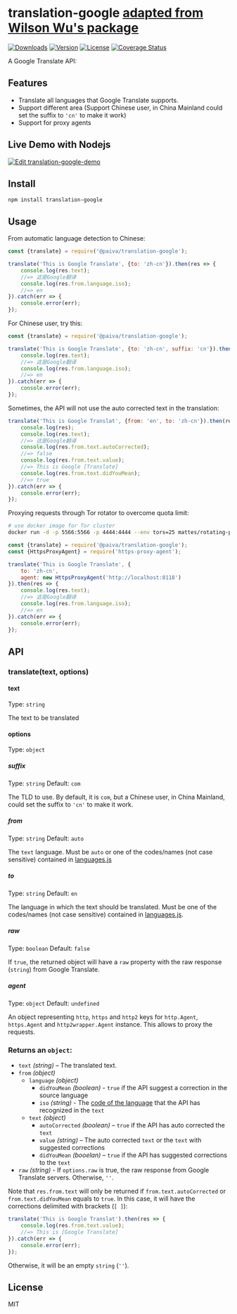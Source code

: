 # translation-google [adapted from Wilson Wu's package](https://github.com/wilsonwu/translation-google)
<a href="https://www.npmjs.com/package/@paiva/translation-google"><img src="https://img.shields.io/npm/dt/@paiva/translation-google.svg" alt="Downloads"></a>
<a href="https://www.npmjs.com/package/@paiva/translation-google"><img src="https://img.shields.io/npm/v/@paiva/translation-google.svg" alt="Version"></a>
<a href="https://www.npmjs.com/package/@paiva/translation-google"><img src="https://img.shields.io/npm/l/@paiva/translation-google.svg" alt="License"></a>
[![Coverage Status](https://coveralls.io/repos/github/josepaiva94/translation-google/badge.svg?branch=master)](https://coveralls.io/github/josepaiva94/translation-google?branch=master)

A Google Translate API:

## Features 

- Translate all languages that Google Translate supports.
- Support different area (Support Chinese user, in China Mainland could set the suffix to `'cn'` to make it work)
- Support for proxy agents

## Live Demo with Nodejs
[![Edit translation-google-demo](https://codesandbox.io/static/img/play-codesandbox.svg)](https://codesandbox.io/s/paiva-translation-google-demo-137ds)

## Install 

```
npm install translation-google
```

## Usage

From automatic language detection to Chinese:

``` js
const {translate} = require('@paiva/translation-google');

translate('This is Google Translate', {to: 'zh-cn'}).then(res => {
    console.log(res.text);
    //=> 这是Google翻译
    console.log(res.from.language.iso);
    //=> en
}).catch(err => {
    console.error(err);
});
```

For Chinese user, try this:

``` js
const {translate} = require('@paiva/translation-google');

translate('This is Google Translate', {to: 'zh-cn', suffix: 'cn'}).then(res => {
    console.log(res.text);
    //=> 这是Google翻译
    console.log(res.from.language.iso);
    //=> en
}).catch(err => {
    console.error(err);
});
```

Sometimes, the API will not use the auto corrected text in the translation:

``` js
translate('This is Google Translat', {from: 'en', to: 'zh-cn'}).then(res => {
    console.log(res);
    console.log(res.text);
    //=> 这是Google翻译
    console.log(res.from.text.autoCorrected);
    //=> false
    console.log(res.from.text.value);
    //=> This is Google [Translate]
    console.log(res.from.text.didYouMean);
    //=> true
}).catch(err => {
    console.error(err);
});
```

Proxying requests through Tor rotator to overcome quota limit:

``` bash
# use docker image for Tor cluster
docker run -d -p 5566:5566 -p 4444:4444 --env tors=25 mattes/rotating-proxy
```

``` js
const {translate} = require('@paiva/translation-google');
const {HttpsProxyAgent} = require('https-proxy-agent');

translate('This is Google Translate', {
    to: 'zh-cn',
    agent: new HttpsProxyAgent('http://localhost:8118')
}).then(res => {
    console.log(res.text);
    //=> 这是Google翻译
    console.log(res.from.language.iso);
    //=> en
}).catch(err => {
    console.error(err);
});
```

## API

### translate(text, options)

#### text

Type: `string`

The text to be translated

#### options

Type: `object`

##### suffix

Type: `string` Default: `com`

The TLD to use. By default, it is `com`, but a Chinese user, in China Mainland, could set the suffix to `'cn'` to make it work.

##### from

Type: `string` Default: `auto`

The `text` language. Must be `auto` or one of the codes/names (not case sensitive) contained in [languages.js](https://github.com/matheuss/google-translate-api/blob/master/languages.js)

##### to

Type: `string` Default: `en`

The language in which the text should be translated. Must be one of the codes/names (not case sensitive) contained in [languages.js](https://github.com/matheuss/google-translate-api/blob/master/languages.js).

##### raw

Type: `boolean` Default: `false`

If `true`, the returned object will have a `raw` property with the raw response (`string`) from Google Translate.

##### agent

Type: `object` Default: `undefined`

An object representing `http`, `https` and `http2` keys for `http.Agent`, `https.Agent` and `http2wrapper.Agent` instance. This allows to proxy the requests.

### Returns an `object`:

- `text` *(string)* – The translated text.
- `from` *(object)*
  - `language` *(object)*
    - `didYouMean` *(boolean)* - `true` if the API suggest a correction in the source language
    - `iso` *(string)* - The [code of the language](https://github.com/matheuss/google-translate-api/blob/master/languages.js) that the API has recognized in the `text`
  - `text` *(object)*
    - `autoCorrected` *(boolean)* – `true` if the API has auto corrected the `text`
    - `value` *(string)* – The auto corrected `text` or the `text` with suggested corrections
    - `didYouMean` *(booelan)* – `true` if the API has suggested corrections to the `text`
- `raw` *(string)* - If `options.raw` is true, the raw response from Google Translate servers. Otherwise, `''`.

Note that `res.from.text` will only be returned if `from.text.autoCorrected` or `from.text.didYouMean` equals to `true`. In this case, it will have the corrections delimited with brackets (`[ ]`):

``` js
translate('This is Google Translat').then(res => {
    console.log(res.from.text.value);
    //=> This is [Google Translate]
}).catch(err => {
    console.error(err);
});
```
Otherwise, it will be an empty `string` (`''`).

## License

MIT
